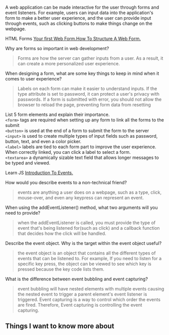 A web application can be made interactive for the user through forms and event listeners. For example, users can input data into the application's form to make a better user experience, and the user can provide input through events, such as clicking buttons to make things change on the webpage. 

HTML Forms
[Your first Web Form.](https://developer.mozilla.org/en-US/docs/Learn/Forms/Your_first_form)[How To Structure A Web Form.](https://developer.mozilla.org/en-US/docs/Learn/Forms/How_to_structure_a_web_form)

Why are forms so important in web development?
>Forms are how the server can gather inputs from a user. As a result, it can create a more personalized user experience. 


When designing a form, what are some key things to keep in mind when it comes to user experience?
> Labels on each form can make it easier to understand inputs. If the type attribute is set to password, it can protect a user's privacy with passwords.
> If a form is submitted with error, you should not allow the browser to reload the page, preventing form data from resetting



List 5 form elements and explain their importance.  
```<form>``` tags are required when setting up any form to link all the forms to the submit  
```<button>``` is used at the end of a form to submit the form to the server  
```<input>``` is used to create multiple types of input fields such as password, button, text, and even a color picker.  
```<label>``` labels are tied to each form part to improve the user experience. When correctly linked, you can click a label to select a form.  
```<textarea>``` a dynamically sizable text field that allows longer messages to be typed and viewed.  

Learn JS
[Introduction To Events.](https://developer.mozilla.org/en-US/docs/Learn/JavaScript/Building_blocks/Events)

How would you describe events to a non-technical friend?  
>events are anything a user does on a webpage, such as a type, click, mouse-over, and even any keypress can represent an event. 


When using the addEventListener() method, what two arguments will you need to provide?  
>when the addEventListener is called, you must provide the type of event that's being listened for(such as click) and a callback function that decides how the click will be handled.  


Describe the event object. Why is the target within the event object useful?  
>the event object is an object that contains all the different types of events that can be listened to. For example, If you need to listen for a specific key press, the object can be viewed to see which key is pressed because the key code lists them.  


What is the difference between event bubbling and event capturing?  
>event bubbling will have nested elements with multiple events causing the nested event to trigger a parent element's event listener is triggered. Event capturing is a way to control which order the events are fired. Therefore, Event capturing is controlling the event capturing. 



## Things I want to know more about
